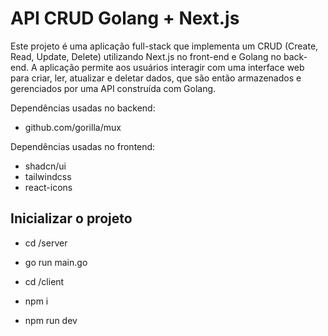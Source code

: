 # API CRUD Golang + Next.js

Este projeto é uma aplicação full-stack que implementa um CRUD (Create, Read, Update, Delete) utilizando Next.js no front-end e Golang no back-end. A aplicação permite aos usuários interagir com uma interface web para criar, ler, atualizar e deletar dados, que são então armazenados e gerenciados por uma API construída com Golang.

Dependências usadas no backend:
* github.com/gorilla/mux

Dependências usadas no frontend:
* shadcn/ui
* tailwindcss
* react-icons

## Inicializar o projeto
* cd /server
* go run main.go

* cd /client
* npm i
* npm run dev
